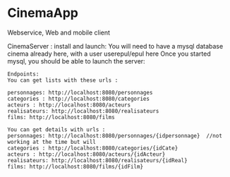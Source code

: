 # CinemaApp
Webservice, Web and mobile client


CinemaServer :
	install and launch:
		You will need to have a mysql database cinema already here,
		with a user userepul/epul here
		Once you started mysql, you should be able to launch the server:

	Endpoints:
	You can get lists with these urls :

	personnages: http://localhost:8080/personnages
	categories : http://localhost:8080/categories
	acteurs : http://localhost:8080/acteurs
	realisateurs: http://localhost:8080/realisateurs 
	films: http://localhost:8080/films

	You can get details with urls : 
	personnages: http://localhost:8080/personnages/{idpersonnage}  //not working at the time but will
	categories : http://localhost:8080/categories/{idCate}
	acteurs : http://localhost:8080/acteurs/{idActeur}
	realisateurs: http://localhost:8080/realisateurs/{idReal}
	films: http://localhost:8080/films/{idFilm}

